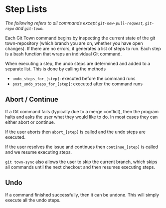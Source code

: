 # Step Lists

_The following refers to all commands except `git-new-pull-request`, `git-repo` and `git-town`._

Each Git Town command begins by inspecting the current state of the git town-repository
(which branch you are on, whether you have open changes).
If there are no errors, it generates a list of steps to run.
Each step is a bash function that wraps an individual Git command.

When executing a step, the undo steps are determined and added to a separate list.
This is done by calling the methods
* `undo_steps_for_[step]`: executed before the command runs
* `post_undo_steps_for_[step]`: executed after the command runs


## Abort / Continue

If a Git command fails (typically due to a merge conflict), then the program halts
and asks the user what they would like to do. In most cases they can either abort or continue.

If the user aborts then `abort_[step]` is called and the undo steps are executed.

If the user resolves the issue and continues then `continue_[step]` is called
and we resume executing steps.

`git town-sync` also allows the user to skip the current branch,
which skips all commands until the next checkout and then resumes executing steps.


## Undo

If a command finished successfully, then it can be undone.
This will simply execute all the undo steps.
